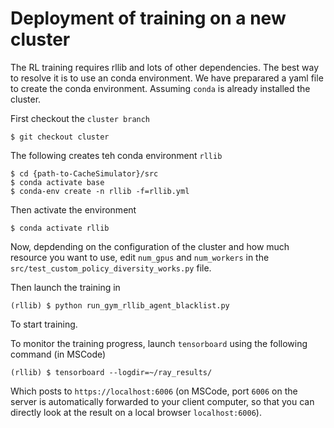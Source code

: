 # Deployment of training on a new cluster

The RL training requires rllib and lots of other dependencies. The best way to resolve it is to use an conda environment. We have preparared a yaml file to create the conda environment. Assuming ```conda``` is already installed the cluster.

First checkout the ```cluster branch```

```
$ git checkout cluster
```

The following creates teh conda environment ```rllib```

```
$ cd {path-to-CacheSimulator}/src
$ conda activate base
$ conda-env create -n rllib -f=rllib.yml
```

Then activate the environment
```
$ conda activate rllib 
```

Now, depdending on the configuration of the cluster and how much resource you want to use, edit ```num_gpus``` and ```num_workers``` in the ```src/test_custom_policy_diversity_works.py``` file.

Then launch the training in 

```
(rllib) $ python run_gym_rllib_agent_blacklist.py
```
To start training.

To monitor the training progress, launch ```tensorboard``` using the following command (in MSCode)

```
(rllib) $ tensorboard --logdir=~/ray_results/
```

Which posts to ```https://localhost:6006``` (on MSCode, port ```6006``` on the server is automatically forwarded to your client computer, so that you can directly look at the result on a local browser ```localhost:6006```).